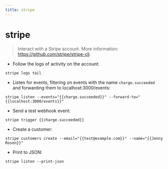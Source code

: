 ```yaml
---
title: stripe
---
```

# stripe

> Interact with a Stripe account.
> More information: <https://github.com/stripe/stripe-cli>.

- Follow the logs of activity on the account:

`stripe logs tail`

- Listen for events, filtering on events with the name `charge.succeeded` and forwarding them to localhost:3000/events:

`stripe listen --events="{{charge.succeeded}}" --forward-to="{{localhost:3000/events}}"`

- Send a test webhook event:

`stripe trigger {{charge.succeeded}}`

- Create a customer:

`stripe customers create --email="{{test@example.com}}" --name="{{Jenny Rosen}}"`

- Print to JSON:

`stripe listen --print-json`
